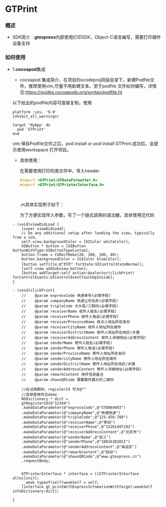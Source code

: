 # GTPrint

### 概述

- SDK简介：**gtexpress**内部使用打印SDK，Object-C语言编写，需要打印硬件设备支持

### 如何使用

- 1.**cocoapod**集成

  - cocoapod 集成简介，在项目的xcodeproj同级目录下，新建Podfile文件，推荐使用vim,尽量不用新建文本。至于podfile 文件如何编写，详情见:https://guides.cocoapods.org/syntax/podfile.ht

  以下给出的podfile内容可直接复制，使用

  ```
  platform :ios, '9.0'
  inhibit_all_warnings!

  target 'MyApp' do
    pod 'GTPrint'
  end
  ```

  vim 保存Podfile文件之后，pod install or pod install GTPrint.成功后，会提示使用workspace 打开项目。

  - 具体使用：

    在需要使用打印的类文件中，导入header

    ```objective-c
    #import <GTPrint/GTDataFormatter.h>
    #import <GTPrint/GTPrinterInterface.h>
    ```

    ​

    .m具体实现例子如下：

     为了方便实现传入参数，写了一个链式调用的语法糖，具体使用见代码

  ```
  - (void)viewDidLoad {
      [super viewDidLoad];
      // Do any additional setup after loading the view, typically from a nib.
      self.view.backgroundColor = [UIColor whiteColor];
      UIButton * button = [UIButton buttonWithType:UIButtonTypeCustom];
      button.frame = CGRectMake(20, 100, 100, 40);
      button.backgroundColor = [UIColor blueColor];
      [button setTitle:@"打印" forState:UIControlStateNormal];
      [self.view addSubview:button];
      [button addTarget:self action:@selector(clickPrint) forControlEvents:UIControlEventTouchUpInside];
  }

  - (void)clickPrint{
      //    @param expressCode 快递单号(必填字段)
      //    @param companyName 快递公司名称(必填字段)
      //    @param tripleCode 大头笔/三联码(必填字段)
      //    @param receiverName 收件人姓名(必填字段)
      //    @param receiverPhone 收件人电话(必填字段)
      //    @param receiverProvinceName 收点人地址所在省份
      //    @param receiverCityName 收件人地址所在城市
      //    @param receiverDistrictName 收件人地址所在地区/乡镇
      //    @param receiverAddressContent 收件人详细地址(必填字段)
      //    @param senderName 寄件人姓名(必填字段)
      //    @param senderPhone 寄件人电话(必填字段)
      //    @param senderProvinceName 寄件人地址所在省份
      //    @param sendercityName 寄件人地址所在城市
      //    @param senderDistrictName 寄件人地址所在地区/乡镇
      //    @param senderAddressContent 寄件人详细地址(必填字段)
      //    @param remarkContent 快件信息备注
      //    @param shownQRCode 需要额外展示的二维码
      	
      //在试用期间，registerId 可为@""
      //具体使用可见demo
      NSDictionary * dict =
      gtRegisterId(@"12344")
      .makeDataParameter(@"expressCode",@"578084903")
      .makeDataParameter(@"companyName",@"申通快递")
      .makeDataParameter(@"tripleCode",@"123-456-789")
      .makeDataParameter(@"receiverName",@"李四")
      .makeDataParameter(@"receiverPhone",@"15201497292")
      .makeDataParameter(@"receiverAddressContent",@"北京市")
      .makeDataParameter(@"senderName",@"张三")
      .makeDataParameter(@"senderPhone",@"18816382821")
      .makeDataParameter(@"senderAddressContent",@"海淀区")
      .makeDataParameter(@"remarkContent",@"别动")
      .makeDataParameter(@"shownQRCode",@"www.gtexpress.cn")
      .requestBody;
      
      
      GTPrinterInterface * interface = [[GTPrinterInterface alloc]init];
      __weak typeof(self)weakSelf = self;
      [interface gt_printWithExpressInfomationWithTarget:weakSelf infoDictionary:dict];
      
  }
  ```